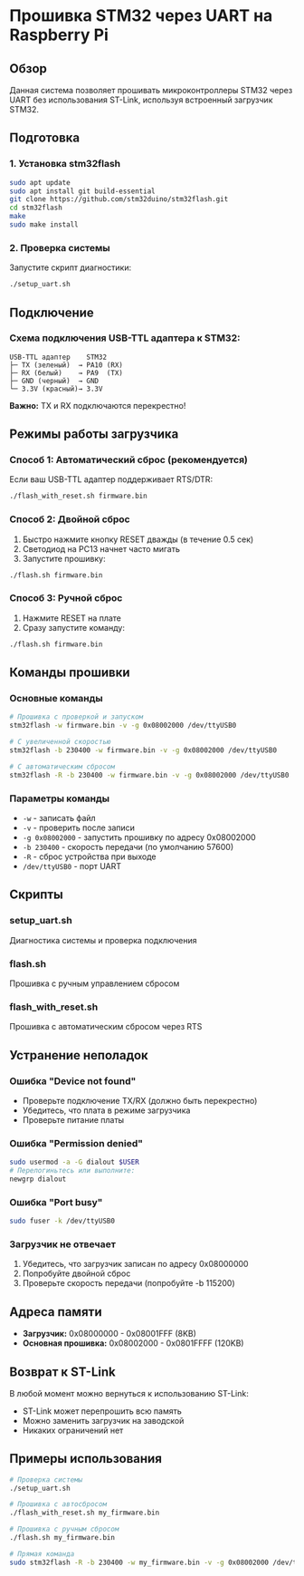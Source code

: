 # Прошивка STM32 через UART на Raspberry Pi

## Обзор

Данная система позволяет прошивать микроконтроллеры STM32 через UART без использования ST-Link, используя встроенный загрузчик STM32.

## Подготовка

### 1. Установка stm32flash

```bash
sudo apt update
sudo apt install git build-essential
git clone https://github.com/stm32duino/stm32flash.git
cd stm32flash
make
sudo make install
```

### 2. Проверка системы

Запустите скрипт диагностики:
```bash
./setup_uart.sh
```

## Подключение

### Схема подключения USB-TTL адаптера к STM32:

```
USB-TTL адаптер    STM32
├─ TX (зеленый)  → PA10 (RX)
├─ RX (белый)    → PA9  (TX)  
├─ GND (черный)  → GND
└─ 3.3V (красный)→ 3.3V
```

**Важно:** TX и RX подключаются перекрестно!

## Режимы работы загрузчика

### Способ 1: Автоматический сброс (рекомендуется)

Если ваш USB-TTL адаптер поддерживает RTS/DTR:

```bash
./flash_with_reset.sh firmware.bin
```

### Способ 2: Двойной сброс

1. Быстро нажмите кнопку RESET дважды (в течение 0.5 сек)
2. Светодиод на PC13 начнет часто мигать
3. Запустите прошивку:

```bash
./flash.sh firmware.bin
```

### Способ 3: Ручной сброс

1. Нажмите RESET на плате
2. Сразу запустите команду:

```bash
./flash.sh firmware.bin
```

## Команды прошивки

### Основные команды

```bash
# Прошивка с проверкой и запуском
stm32flash -w firmware.bin -v -g 0x08002000 /dev/ttyUSB0

# С увеличенной скоростью
stm32flash -b 230400 -w firmware.bin -v -g 0x08002000 /dev/ttyUSB0

# С автоматическим сбросом
stm32flash -R -b 230400 -w firmware.bin -v -g 0x08002000 /dev/ttyUSB0
```

### Параметры команды

- `-w` - записать файл
- `-v` - проверить после записи  
- `-g 0x08002000` - запустить прошивку по адресу 0x08002000
- `-b 230400` - скорость передачи (по умолчанию 57600)
- `-R` - сброс устройства при выходе
- `/dev/ttyUSB0` - порт UART

## Скрипты

### setup_uart.sh
Диагностика системы и проверка подключения

### flash.sh  
Прошивка с ручным управлением сбросом

### flash_with_reset.sh
Прошивка с автоматическим сбросом через RTS

## Устранение неполадок

### Ошибка "Device not found"
- Проверьте подключение TX/RX (должно быть перекрестно)
- Убедитесь, что плата в режиме загрузчика
- Проверьте питание платы

### Ошибка "Permission denied"
```bash
sudo usermod -a -G dialout $USER
# Перелогиньтесь или выполните:
newgrp dialout
```

### Ошибка "Port busy"
```bash
sudo fuser -k /dev/ttyUSB0
```

### Загрузчик не отвечает
1. Убедитесь, что загрузчик записан по адресу 0x08000000
2. Попробуйте двойной сброс
3. Проверьте скорость передачи (попробуйте -b 115200)

## Адреса памяти

- **Загрузчик:** 0x08000000 - 0x08001FFF (8KB)
- **Основная прошивка:** 0x08002000 - 0x0801FFFF (120KB)

## Возврат к ST-Link

В любой момент можно вернуться к использованию ST-Link:
- ST-Link может перепрошить всю память
- Можно заменить загрузчик на заводской
- Никаких ограничений нет

## Примеры использования

```bash
# Проверка системы
./setup_uart.sh

# Прошивка с автосбросом
./flash_with_reset.sh my_firmware.bin

# Прошивка с ручным сбросом
./flash.sh my_firmware.bin

# Прямая команда
sudo stm32flash -R -b 230400 -w my_firmware.bin -v -g 0x08002000 /dev/ttyUSB0
```

